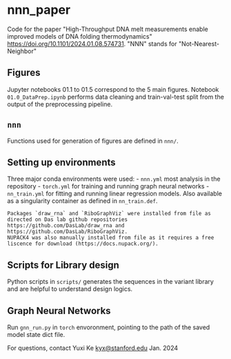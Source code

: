 # nnn_paper

Code for the paper "High-Throughput DNA melt measurements enable improved models of DNA folding thermodynamics" https://doi.org/10.1101/2024.01.08.574731.
"NNN" stands for "Not-Nearest-Neighbor"

## Figures

Jupyter notebooks 01.1 to 01.5 correspond to the 5 main figures.
Notebook `01.0_DataPrep.ipynb` performs data cleaning and train-val-test split from the output of the preprocessing pipeline.

## `nnn`

Functions used for generation of figures are defined in `nnn/`. 

## Setting up environments

Three major conda environments were used:
    - `nnn.yml` most analysis in the repository
    - `torch.yml` for training and running graph neural networks
    - `nn_train.yml` for fitting and running linear regression models.
      Also available as a singularity container as defined in `nn_train.def`.
      
    Packages `draw_rna` and `RiboGraphViz` were installed from file as directed on Das lab github repositories https://github.com/DasLab/draw_rna and https://github.com/DasLab/RiboGraphViz.
    NUPACK4 was also manually installed from file as it requires a free liscence for download (https://docs.nupack.org/).
    
## Scripts for Library design

Python scripts in `scripts/` generates the sequences in the variant library and are helpful to understand design logics.

## Graph Neural Networks

Run `gnn_run.py` in `torch` envoronment, pointing to the path of the saved model state dict file.

For questions, contact
Yuxi Ke kyx@stanford.edu
Jan. 2024